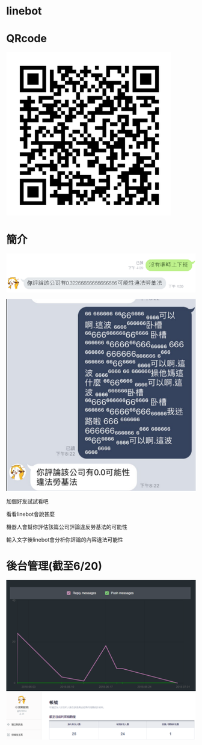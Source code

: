 # linebot

# QRcode
![image](https://github.com/raccoon831012/linebot/blob/master/QRcode.PNG)

# 簡介
![image](https://github.com/raccoon831012/linebot/blob/master/%E5%9C%96%E7%89%871.png)

![image](https://github.com/raccoon831012/linebot/blob/master/%E5%9C%96%E7%89%872.png)

加個好友試試看吧

看看linebot會說甚麼

機器人會幫你評估該篇公司評論違反勞基法的可能性

輸入文字後linebot會分析你評論的內容違法可能性

# 後台管理(截至6/20)
![image](https://github.com/raccoon831012/linebot/blob/master/%E6%93%B7%E5%8F%961.PNG)
![image](https://github.com/raccoon831012/linebot/blob/master/%E5%9C%96%E7%89%873.png)
